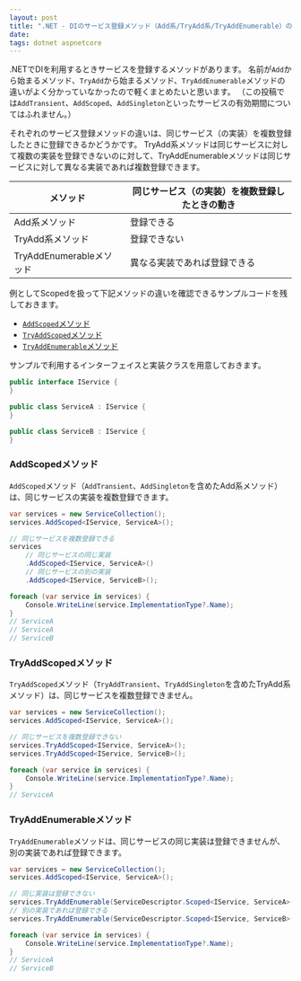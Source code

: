 ```yaml
---
layout: post
title: ".NET - DIのサービス登録メソッド（Add系/TryAdd系/TryAddEnumerable）の違いを確認する"
date: 
tags: dotnet aspnetcore
---
```


.NETでDIを利用するときサービスを登録するメソッドがあります。
名前が`Add`から始まるメソッド、`TryAdd`から始まるメソッド、`TryAddEnumerable`メソッドの違いがよく分かっていなかったので軽くまとめたいと思います。
（この投稿では`AddTransient`、`AddScoped`、`AddSingleton`といったサービスの有効期間についてはふれません。）

それぞれのサービス登録メソッドの違いは、同じサービス（の実装）を複数登録したときに登録できるかどうかです。
TryAdd系メソッドは同じサービスに対して複数の実装を登録できないのに対して、TryAddEnumerableメソッドは同じサービスに対して異なる実装であれば複数登録できます。

| メソッド | 同じサービス（の実装）を複数登録したときの動き |
|--|--|
| Add系メソッド | 登録できる |
| TryAdd系メソッド | 登録できない |
| TryAddEnumerableメソッド | 異なる実装であれば登録できる |

例としてScopedを扱って下記メソッドの違いを確認できるサンプルコードを残しておきます。
- [`AddScoped`メソッド](#addscopedメソッド)
- [`TryAddScoped`メソッド](#tryaddscopedメソッド)
- [`TryAddEnumerable`メソッド](#tryaddenumerableメソッド)

サンプルで利用するインターフェイスと実装クラスを用意しておきます。

```csharp
public interface IService {
}

public class ServiceA : IService {
}

public class ServiceB : IService {
}
```

### AddScopedメソッド

`AddScoped`メソッド（`AddTransient`、`AddSingleton`を含めたAdd系メソッド）は、同じサービスの実装を複数登録できます。

```csharp
var services = new ServiceCollection();
services.AddScoped<IService, ServiceA>();

// 同じサービスを複数登録できる
services
	// 同じサービスの同じ実装
	.AddScoped<IService, ServiceA>()
	// 同じサービスの別の実装
	.AddScoped<IService, ServiceB>();

foreach (var service in services) {
	Console.WriteLine(service.ImplementationType?.Name);
}
// ServiceA
// ServiceA
// ServiceB
```

### TryAddScopedメソッド

`TryAddScoped`メソッド（`TryAddTransient`、`TryAddSingleton`を含めたTryAdd系メソッド）は、同じサービスを複数登録できません。

```csharp
var services = new ServiceCollection();
services.AddScoped<IService, ServiceA>();

// 同じサービスを複数登録できない
services.TryAddScoped<IService, ServiceA>();
services.TryAddScoped<IService, ServiceB>();

foreach (var service in services) {
	Console.WriteLine(service.ImplementationType?.Name);
}
// ServiceA
```

### TryAddEnumerableメソッド

`TryAddEnumerable`メソッドは、同じサービスの同じ実装は登録できませんが、別の実装であれば登録できます。

```csharp
var services = new ServiceCollection();
services.AddScoped<IService, ServiceA>();

// 同じ実装は登録できない
services.TryAddEnumerable(ServiceDescriptor.Scoped<IService, ServiceA>());
// 別の実装であれば登録できる
services.TryAddEnumerable(ServiceDescriptor.Scoped<IService, ServiceB>());

foreach (var service in services) {
	Console.WriteLine(service.ImplementationType?.Name);
}
// ServiceA
// ServiceB
```
